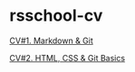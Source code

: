 # rsschool-cv

[CV#1. Markdown & Git](https://guschins.github.io/rsschool-cv/cv)


[CV#2. HTML, CSS & Git Basics](https://guschins.github.io/rsschool-cv/)
